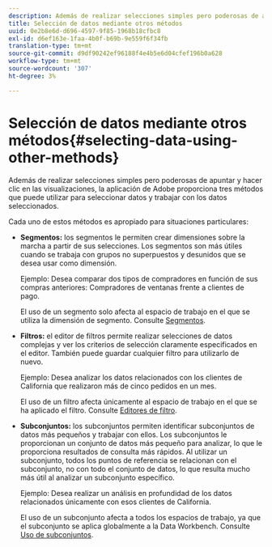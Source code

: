 ```yaml
---
description: Además de realizar selecciones simples pero poderosas de apuntar y hacer clic en las visualizaciones, la aplicación de Adobe proporciona tres métodos que puede utilizar para seleccionar datos y trabajar con los datos seleccionados.
title: Selección de datos mediante otros métodos
uuid: 0e2b8e6d-d696-4597-9f85-1968b18cfbc8
exl-id: d6ef163e-1faa-4b0f-b69b-9e559f6f34fb
translation-type: tm+mt
source-git-commit: d9df90242ef96188f4e4b5e6d04cfef196b0a628
workflow-type: tm+mt
source-wordcount: '307'
ht-degree: 3%

---
```


# Selección de datos mediante otros métodos{#selecting-data-using-other-methods}

Además de realizar selecciones simples pero poderosas de apuntar y hacer clic en las visualizaciones, la aplicación de Adobe proporciona tres métodos que puede utilizar para seleccionar datos y trabajar con los datos seleccionados.

Cada uno de estos métodos es apropiado para situaciones particulares:

* **Segmentos:** los segmentos le permiten crear dimensiones sobre la marcha a partir de sus selecciones. Los segmentos son más útiles cuando se trabaja con grupos no superpuestos y desunidos que se desea usar como dimensión.

   Ejemplo: Desea comparar dos tipos de compradores en función de sus compras anteriores: Compradores de ventanas frente a clientes de pago.

   El uso de un segmento solo afecta al espacio de trabajo en el que se utiliza la dimensión de segmento. Consulte [Segmentos](../../../../home/c-get-started/c-analysis-vis/c-seg/c-seg.md#concept-71a333e5c7334e0489c76fca95862fbc).

* **Filtros:** el editor de filtros permite realizar selecciones de datos complejas y ver los criterios de selección claramente especificados en el editor. También puede guardar cualquier filtro para utilizarlo de nuevo.

   Ejemplo: Desea analizar los datos relacionados con los clientes de California que realizaron más de cinco pedidos en un mes.

   El uso de un filtro afecta únicamente al espacio de trabajo en el que se ha aplicado el filtro. Consulte [Editores de filtro](../../../../home/c-get-started/c-analysis-vis/c-filter-editors/c-filter-editors.md#concept-2f343ecbed8240f18b0c1f1eccef11e3).

* **Subconjuntos:** los subconjuntos permiten identificar subconjuntos de datos más pequeños y trabajar con ellos. Los subconjuntos le proporcionan un conjunto de datos más pequeño para analizar, lo que le proporciona resultados de consulta más rápidos. Al utilizar un subconjunto, todos los puntos de referencia se relacionan con el subconjunto, no con todo el conjunto de datos, lo que resulta mucho más útil al analizar un subconjunto específico.

   Ejemplo: Desea realizar un análisis en profundidad de los datos relacionados únicamente con esos clientes de California.

   El uso de un subconjunto afecta a todos los espacios de trabajo, ya que el subconjunto se aplica globalmente a la Data Workbench. Consulte [Uso de subconjuntos](../../../../home/c-get-started/c-vis/c-wk-subsets/c-wk-subsets.md#concept-43809322b6374d5cb2536630a13e943b).
